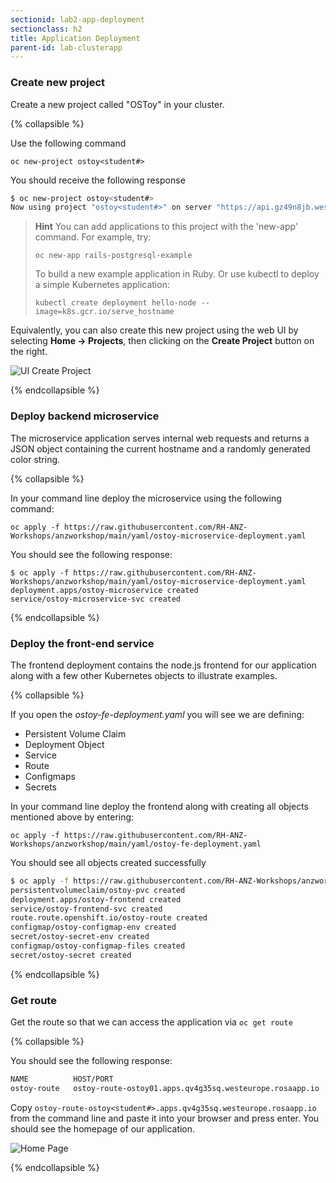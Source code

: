 ```yaml
---
sectionid: lab2-app-deployment
sectionclass: h2
title: Application Deployment
parent-id: lab-clusterapp
---
```


### Create new project

Create a new project called "OSToy" in your cluster.

{% collapsible %}

Use the following command

`oc new-project ostoy<student#>`

You should receive the following response

```sh
$ oc new-project ostoy<student#>
Now using project "ostoy<student#>" on server "https://api.gz49n8jb.westeurope.rosaapp.io:6443".
```

> **Hint** You can add applications to this project with the 'new-app' command. For example, try:
>
> `oc new-app rails-postgresql-example`
>
> To build a new example application in Ruby. Or use kubectl to deploy a simple Kubernetes application:
>
> `kubectl create deployment hello-node --image=k8s.gcr.io/serve_hostname`
>

Equivalently, you can also create this new project using the web UI by selecting **Home -> Projects**, then clicking on the **Create Project** button on the right.

![UI Create Project](media/managedlab/6-ostoy-newproj.png)

{% endcollapsible %}


### Deploy backend microservice

The microservice application serves internal web requests and returns a JSON object containing the current hostname and a randomly generated color string.

{% collapsible %}

In your command line deploy the microservice using the following command:

`oc apply -f https://raw.githubusercontent.com/RH-ANZ-Workshops/anzworkshop/main/yaml/ostoy-microservice-deployment.yaml`

You should see the following response:
```
$ oc apply -f https://raw.githubusercontent.com/RH-ANZ-Workshops/anzworkshop/main/yaml/ostoy-microservice-deployment.yaml
deployment.apps/ostoy-microservice created
service/ostoy-microservice-svc created
```

{% endcollapsible %}

### Deploy the front-end service

The frontend deployment contains the node.js frontend for our application along with a few other Kubernetes objects to illustrate examples.

{% collapsible %}

 If you open the *ostoy-fe-deployment.yaml* you will see we are defining:

- Persistent Volume Claim
- Deployment Object
- Service
- Route
- Configmaps
- Secrets

In your command line deploy the frontend along with creating all objects mentioned above by entering:

`oc apply -f https://raw.githubusercontent.com/RH-ANZ-Workshops/anzworkshop/main/yaml/ostoy-fe-deployment.yaml`

You should see all objects created successfully

```sh
$ oc apply -f https://raw.githubusercontent.com/RH-ANZ-Workshops/anzworkshop/main/yaml/ostoy-fe-deployment.yaml
persistentvolumeclaim/ostoy-pvc created
deployment.apps/ostoy-frontend created
service/ostoy-frontend-svc created
route.route.openshift.io/ostoy-route created
configmap/ostoy-configmap-env created
secret/ostoy-secret-env created
configmap/ostoy-configmap-files created
secret/ostoy-secret created
```

{% endcollapsible %}

### Get route

Get the route so that we can access the application via `oc get route`

{% collapsible %}

You should see the following response:

```sh
NAME          HOST/PORT                                                      PATH      SERVICES              PORT      TERMINATION   WILDCARD
ostoy-route   ostoy-route-ostoy01.apps.qv4g35sq.westeurope.rosaapp.io                   ostoy-frontend-svc    <all>                   None
```

Copy `ostoy-route-ostoy<student#>.apps.qv4g35sq.westeurope.rosaapp.io` from the command line and paste it into your browser and press enter.  You should see the homepage of our application.

![Home Page](media/managedlab/10-ostoy-homepage.png)

{% endcollapsible %}
